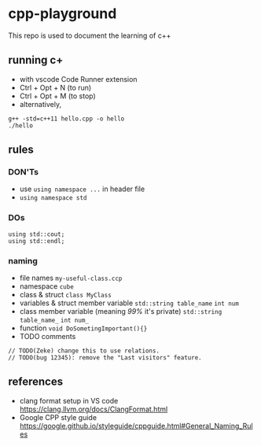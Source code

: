 # cpp-playground
This repo is used to document the learning of c++

## running c+
* with vscode Code Runner extension
 * Ctrl + Opt + N (to run)
 * Ctrl + Opt + M (to stop)
* alternatively,
```
g++ -std=c++11 hello.cpp -o hello
./hello
```

## rules
### DON'Ts
* use `using namespace ...` in header file
* `using namespace std`
### DOs
```
using std::cout;
using std::endl;
```
### naming
* file names `my-useful-class.ccp`
* namespace `cube`
* class & struct `class MyClass`
* variables & struct member variable `std::string table_name` `int num`
* class member variable (meaning *99%* it's private) `std::string table_name_` `int num_`
* function `void DoSometingImportant(){}`
* TODO comments
```
// TODO(Zeke) change this to use relations.
// TODO(bug 12345): remove the "Last visitors" feature.
```

## references
* clang format setup in VS code https://clang.llvm.org/docs/ClangFormat.html
* Google CPP style guide https://google.github.io/styleguide/cppguide.html#General_Naming_Rules
